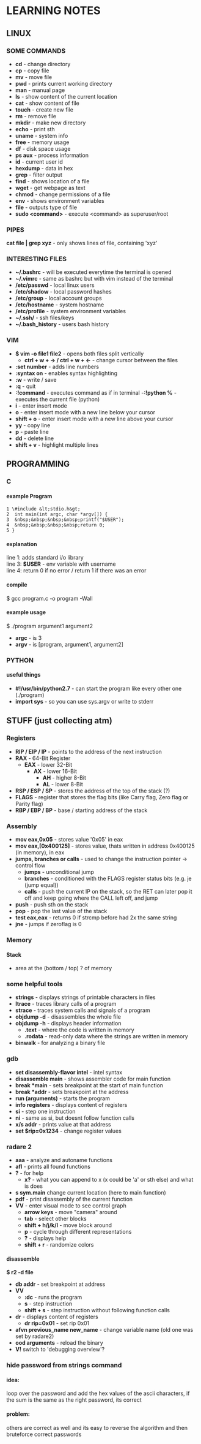 # LEARNING NOTES

## LINUX

### SOME COMMANDS

- **cd** - change directory
- **cp** - copy file
- **mv** - move file
- **pwd** - prints current working directory
- **man** - manual page
- **ls** - show content of the current location
- **cat** - show content of file
- **touch** - create new file
- **rm** - remove file
- **mkdir** - make new directory
- **echo** - print sth
- **uname** - system info
- **free** - memory usage
- **df** - disk space usage
- **ps aux** - process information
- **id** - current user id
- **hexdump** - data in hex
- **grep** - filter output
- **find** - shows location of a file
- **wget** - get webpage as text
- **chmod** - change permissions of a file
- **env** - shows environment variables
- **file** - outputs type of file
- **sudo &lt;command&gt;** - execute &lt;command&gt; as superuser/root

### PIPES

**cat file | grep xyz** - only shows lines of file, containing 'xyz'

### INTERESTING FILES

- **~/.bashrc** - will be executed everytime the terminal is opened
- **~/.vimrc** - same as bashrc but with vim instead of the terminal
- **/etc/passwd** - local linux users
- **/etc/shadow** - local password hashes
- **/etc/group** - local account groups
- **/etc/hostname** - system hostname
- **/etc/profile** - system environment variables
- **~/.ssh/** - ssh files/keys
- **~/.bash_history** - users bash history

### VIM

- **$ vim -o file1 file2** - opens both files split vertically
  - **ctrl + w + -> / ctrl + w + <-** - change cursor between the files
- **:set number** - adds line numbers
- **:syntax on** - enables syntax highlighting
- **:w** - write / save
- **:q** - quit
- **:!command** - executes command as if in terminal
  -**:!python %** - executes the current file (python)
- **i** - enter insert mode
- **o** - enter insert mode with a new line below your cursor
- **shift + o** - enter insert mode with a new line above your cursor
- **yy** - copy line
- **p** - paste line
- **dd** - delete line
- **shift + v** - highlight multiple lines

## PROGRAMMING

### C

#### example Program

```
1 \#include &lt;stdio.h&gt;
2  int main(int argc, char *argv[]) {
3  &nbsp;&nbsp;&nbsp;&nbsp;printf("$USER");
4  &nbsp;&nbsp;&nbsp;&nbsp;return 0;
5 }
```

#### explanation

line 1: adds standard i/o library<br/>
line 3: **$USER** - env variable with username<br/>
line 4: return 0 if no error / return 1 if there was an error

#### compile

$ gcc program.c -o program -Wall

#### example usage

$ ./program argument1 argument2

- **argc** - is 3
- **argv** - is \[program, argument1, argument2\]

### PYTHON

#### useful things

- **#!/usr/bin/python2.7** - can start the program like every other one (./program)
- **import sys** - so you can use sys.argv or write to stderr

## STUFF (just collecting atm)

### Registers

- **RIP / EIP / IP** - points to the address of the next instruction
- **RAX** - 64-Bit Register
  - **EAX** - lower 32-Bit
    - **AX** - lower 16-Bit   
      - **AH** - higher 8-Bit
      - **AL** - lower 8-Bit
- **RSP / ESP / SP** - stores the address of the top of the stack (?)
- **FLAGS** - register that stores the flag bits (like Carry flag, Zero flag or Parity flag)
- **RBP / EBP / BP** - base / starting address of the stack

### Assembly

- **mov eax,0x05** - stores value '0x05' in eax
- **mov eax,\[0x400125\]** - stores value, thats written in address 0x400125 (in memory), in eax
- **jumps, branches or calls** - used to change the instruction pointer -> control flow
  - **jumps** - unconditional jump
  - **branches** - conditioned with the FLAGS register status bits (e.g. je (jump equal))
  - **calls** - push the current IP on the stack, so the RET can later pop it off and keep going where the CALL left off, and jump
- **push** - push sth on the stack
- **pop** - pop the last value of the stack
- **test eax,eax** - returns 0 if strcmp before had 2x the same string
- **jne** - jumps if zeroflag is 0

### Memory

#### Stack

- area at the (bottom / top) ? of memory

### some helpful tools

- **strings** - displays strings of printable characters in files
- **ltrace** - traces library calls of a program
- **strace** - traces system calls and signals of a program
- **objdump -d** - disassembles the whole file
- **objdump -h** - displays header information
  - **.text** - where the code is written in memory
  - **.rodata** - read-only data where the strings are written in memory
- **binwalk** - for analyzing a binary file

### gdb

- **set disassembly-flavor intel** - intel syntax
- **disassemble main** - shows assembler code for main function
- **break \*main** - sets breakpoint at the start of main function
- **break \*addr** - sets breakpoint at the address
- **run (arguments)** - starts the program
- **info registers** - displays content of registers
- **si** - step one instruction
- **ni** - same as si, but doesnt follow function calls
- **x/s addr** - prints value at that address
- **set $rip=0x1234** - change register values

### radare 2

- **aaa** - analyze and autoname functions
- **afl** - prints all found functions
- **?** - for help
  - **x?** - what you can append to x (x could be 'a' or sth else) and what is does
- **s sym.main** change current location (here to main function)
- **pdf** - print disassembly of the current function
- **VV** - enter visual mode to see control graph
  - **arrow keys** - move "camera" around
  - **tab** - select other blocks
  - **shift + h/j/k/l** - move block around
  - **p** - cycle through different representations
  - **?** - displays help
  - **shift + r** - randomize colors

#### disassemble
**$ r2 -d file**

- **db addr** - set breakpoint at address
- **VV**
  - **:dc** - runs the program
  - **s** - step instruction
  - **shift + s** - step instruction without following function calls
- **dr** - displays content of registers
  - **dr rip=0x01** - set rip 0x01
- **afvn previous_name new_name** - change variable name (old one was set by radare2)
- **ood arguments** - reload the binary
- **V!** switch to 'debugging overview'?

### hide password from strings command

#### idea:
loop over the password and add the hex values of the ascii characters, if the sum is the same as the right password, its correct

#### problem:
others are correct as well and its easy to reverse the algorithm and then bruteforce correct passwords
